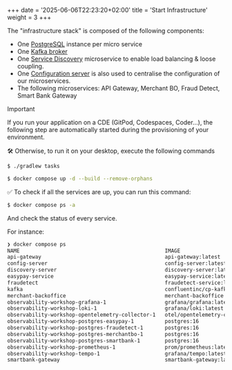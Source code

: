 +++
date = '2025-06-06T22:23:20+02:00'
title = 'Start Infrastructure'
weight = 3
+++

The "infrastructure stack" is composed of the following components:

* One [PostgreSQL](https://www.postgresql.org/) instance per micro service
* One [Kafka broker](https://kafka.apache.org/)
* One [Service Discovery](https://spring.io/guides/gs/service-registration-and-discovery) microservice to enable load
  balancing & loose coupling.
* One [Configuration server](https://docs.spring.io/spring-cloud-config/) is also used to centralise the configuration
  of our microservices.
* The following microservices: API Gateway, Merchant BO, Fraud Detect, Smart Bank Gateway


> [!IMPORTANT]
> If you run your application on a CDE (GitPod, Codespaces, Coder…), the following step are automatically started during the provisioning of your environment.

🛠️ Otherwise, to run it on your desktop, execute the following commands

``` bash
$ ./gradlew tasks
```

``` bash
$ docker compose up -d --build --remove-orphans
```

✅ To check if all the services are up, you can run this command:

``` bash
$ docker compose ps -a
```

And check the status of every service.

For instance:

```bash
❯ docker compose ps
NAME                                               IMAGE                                         COMMAND                  SERVICE                   CREATED         STATUS                        PORTS
api-gateway                                        api-gateway:latest                            "java -javaagent:/op…"   api-gateway               3 minutes ago   Up 2 minutes (healthy)        0.0.0.0:8080->8080/tcp, :::8080->8080/tcp
config-server                                      config-server:latest                          "java -javaagent:/op…"   config-server             3 minutes ago   Up 3 minutes (healthy)        0.0.0.0:8888->8888/tcp, :::8888->8888/tcp
discovery-server                                   discovery-server:latest                       "java -javaagent:/op…"   discovery-server          3 minutes ago   Up 3 minutes (healthy)        0.0.0.0:8761->8761/tcp, :::8761->8761/tcp
easypay-service                                    easypay-service:latest                        "java -cp app:app/li…"   easypay-service           3 minutes ago   Up 2 minutes (healthy)        
fraudetect                                         fraudetect-service:latest                     "java -javaagent:/op…"   fraudetect-service        3 minutes ago   Up 2 minutes (healthy)        
kafka                                              confluentinc/cp-kafka:7.6.1                   "/etc/confluent/dock…"   kafka                     3 minutes ago   Up 3 minutes (healthy)        9092/tcp, 0.0.0.0:19092->19092/tcp, :::19092->19092/tcp
merchant-backoffice                                merchant-backoffice:latest                    "java -javaagent:/op…"   merchant-backoffice       3 minutes ago   Up 2 minutes (healthy)        
observability-workshop-grafana-1                   grafana/grafana:latest                        "sh -xeuc 'mkdir -p …"   grafana                   3 minutes ago   Up 3 minutes                  0.0.0.0:3000->3000/tcp, :::3000->3000/tcp
observability-workshop-loki-1                      grafana/loki:latest                           "/usr/bin/loki -conf…"   loki                      3 minutes ago   Up 3 minutes                  0.0.0.0:3100->3100/tcp, :::3100->3100/tcp
observability-workshop-opentelemetry-collector-1   otel/opentelemetry-collector-contrib:latest   "/otelcol-contrib --…"   opentelemetry-collector   3 minutes ago   Up 3 minutes                  0.0.0.0:4317-4318->4317-4318/tcp, :::4317-4318->4317-4318/tcp, 55678-55679/tcp
observability-workshop-postgres-easypay-1          postgres:16                                   "docker-entrypoint.s…"   postgres-easypay          3 minutes ago   Up 3 minutes (healthy)        0.0.0.0:5432->5432/tcp, :::5432->5432/tcp
observability-workshop-postgres-fraudetect-1       postgres:16                                   "docker-entrypoint.s…"   postgres-fraudetect       3 minutes ago   Up 3 minutes (healthy)        0.0.0.0:5434->5432/tcp, [::]:5434->5432/tcp
observability-workshop-postgres-merchantbo-1       postgres:16                                   "docker-entrypoint.s…"   postgres-merchantbo       3 minutes ago   Up 3 minutes (healthy)        0.0.0.0:5435->5432/tcp, [::]:5435->5432/tcp
observability-workshop-postgres-smartbank-1        postgres:16                                   "docker-entrypoint.s…"   postgres-smartbank        3 minutes ago   Up 3 minutes (healthy)        0.0.0.0:5433->5432/tcp, [::]:5433->5432/tcp
observability-workshop-prometheus-1                prom/prometheus:latest                        "/bin/prometheus --c…"   prometheus                3 minutes ago   Up 3 minutes                  0.0.0.0:9090->9090/tcp, :::9090->9090/tcp
observability-workshop-tempo-1                     grafana/tempo:latest                          "/tempo -config.file…"   tempo                     3 minutes ago   Up 3 minutes                  0.0.0.0:3200->3200/tcp, :::3200->3200/tcp, 0.0.0.0:9095->9095/tcp, :::9095->9095/tcp, 0.0.0.0:9411->9411/tcp, :::9411->9411/tcp
smartbank-gateway                                  smartbank-gateway:latest                      "java -Xmx4g -cp app…"   smartbank-gateway         3 minutes ago   Up 2 minutes (healthy)
```